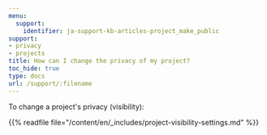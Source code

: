 ```yaml
---
menu:
  support:
    identifier: ja-support-kb-articles-project_make_public
support:
- privacy
- projects
title: How can I change the privacy of my project?
toc_hide: true
type: docs
url: /support/:filename
---
```


To change a project's privacy (visibility):

{{% readfile file="/content/en/_includes/project-visibility-settings.md" %}}